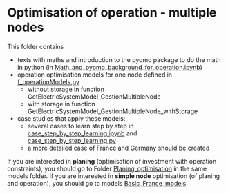 
# Optimisation of operation - multiple nodes
This folder contains 

 - texts with maths and introduction to the pyomo package to do the math in python (in [Math_and_pyomo_background_for_operation.ipynb](./Math_and_pyomo_background_for_operation.ipynb))
 - operation optimisation models for one node defined in [f_operationModels.py](./f_operationModels.py)
   - without storage in function GetElectricSystemModel_GestionMultipleNode 
   - with storage in function GetElectricSystemModel_GestionMultipleNode_withStorage 
 - case studies that apply these models:
   - several cases to learn step by step in [case_step_by_step_learning.ipynb](./case_operation_step_by_step_learning.ipynb) and [case_step_by_step_learning.py](./case_operation_step_by_step_learning.py)
   - a more detailed case of France and Germany should be created 
   

If you are interested in **planing** (optimisation of investment with operation constraints), you should go to Folder [Planing_optimisation](./../Planing_optimisation/README.md) in the same models folder. 
If you are interested in **simple node** optimisation (of planing and operation), you should go to models [Basic_France_models](./../Basic_Germany_models/README.md). 


